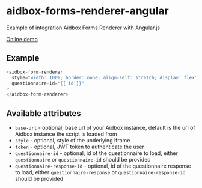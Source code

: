 # aidbox-forms-renderer-angular

Example of integration Aidbox Forms Renderer with Angular.js

[Online demo](https://aidbox.github.io/examples/aidbox-forms-renderer-angular/)

## Example

```js
<aidbox-form-renderer
  style="width: 100%; border: none; align-self: stretch; display: flex"
  questionnaire-id="{{ id }}"
>
</aidbox-form-renderer>
```

## Available attributes
* `base-url` - optional, base url of your Aidbox instance, default is the url of Aidbox instance the script is loaded from
* `style` - optional, style of the underlying iframe
* `token` - optional, JWT token to authenticate the user
* `questionnaire-id` - optional, id of the questionnaire to load, either `questionnaire` or `questionnaire-id` should be provided
* `questionnaire-response-id` - optional, id of the questionnaire response to load, either `questionnaire-response` or `questionnaire-response-id` should be provided
